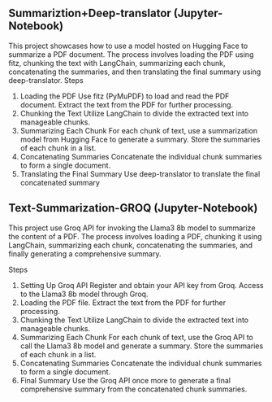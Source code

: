 ## Summariztion+Deep-translator (Jupyter-Notebook)
This project showcases how to use a model hosted on Hugging Face to summarize a PDF document. The process involves loading the PDF using fitz, chunking the text with LangChain, summarizing each chunk, concatenating the summaries, and then translating the final summary using deep-translator.
Steps
1. Loading the PDF
Use fitz (PyMuPDF) to load and read the PDF document.
Extract the text from the PDF for further processing.
2. Chunking the Text
Utilize LangChain to divide the extracted text into manageable chunks.
3. Summarizing Each Chunk
For each chunk of text, use a summarization model from Hugging Face to generate a summary.
Store the summaries of each chunk in a list.
4. Concatenating Summaries
Concatenate the individual chunk summaries to form a single document.
5. Translating the Final Summary
Use deep-translator to translate the final concatenated summary

## Text-Summarization-GROQ (Jupyter-Notebook)
This project use Groq API for invoking the Llama3 8b model to summarize the content of a PDF. The process involves loading a PDF, chunking it using LangChain, summarizing each chunk, concatenating the summaries, and finally generating a comprehensive summary.

Steps
1. Setting Up Groq API
Register and obtain your API key from Groq.
Access to the Llama3 8b model through Groq.
2. Loading the PDF file. Extract the text from the PDF for further processing.
3. Chunking the Text
Utilize LangChain to divide the extracted text into manageable chunks.
4. Summarizing Each Chunk
For each chunk of text, use the Groq API to call the Llama3 8b model and generate a summary.
Store the summaries of each chunk in a list.
5. Concatenating Summaries
Concatenate the individual chunk summaries to form a single document.
6. Final Summary
Use the Groq API once more to generate a final comprehensive summary from the concatenated chunk summaries.
